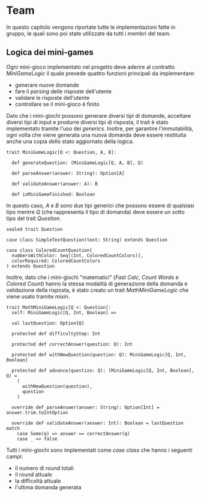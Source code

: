 # Team

In questo capitolo vengono riportate tutte le implementazioni fatte in gruppo, le quali sono poi state utilizzate
da tutti i membri del team.

## Logica dei mini-games

Ogni mini-gioco implementato nel progetto deve aderire al contratto *MiniGameLogic* il quale prevede quattro funzioni
principali da implementare:
- generare nuove domande
- fare il *parsing* delle risposte dell'utente
- validare le risposte dell'utente
- controllare se il mini-gioco è finito

Dato che i mini-giochi possono generare diversi tipi di domande, accettare diversi tipi di input e produrre diversi
tipi di risposta, il trait è stato implementato tramite l'uso dei *generics*. Inoltre, per garantire
l'immutabilità, ogni volta che viene generata una nuova domanda deve essere restituita anche una copia dello stato
aggiornato della logica.

```
trait MiniGameLogic[Q <: Question, A, B]:
  
  def generateQuestion: (MiniGameLogic[Q, A, B], Q)
  
  def parseAnswer(answer: String): Option[A]

  def validateAnswer(answer: A): B

  def isMiniGameFinished: Boolean
```

In questo caso, *A* e *B* sono due tipi generici che possono essere di qualsiasi tipo mentre *Q* (che rappresenta
il tipo di domanda) deve essere un sotto tipo del trait *Question*.

```
sealed trait Question

case class SimpleTextQuestion(text: String) extends Question

case class ColoredCountQuestion(
  numbersWithColor: Seq[(Int, ColoredCountColors)],
  colorRequired: ColoredCountColors
) extends Question
```

Inoltre, dato che i mini-giochi "matematici" (*Fast Calc, Count Words* e *Colored Count*) hanno la stessa modalità
di generazione della domanda e validazione della risposta, è stato creato un trait *MathMiniGameLogic* che viene
usato tramite *mixin*.

```
trait MathMiniGameLogic[Q <: Question]:
  self: MiniGameLogic[Q, Int, Boolean] =>

  val lastQuestion: Option[Q]

  protected def difficultyStep: Int

  protected def correctAnswer(question: Q): Int

  protected def withNewQuestion(question: Q): MiniGameLogic[Q, Int, Boolean]

  protected def advance(question: Q): (MiniGameLogic[Q, Int, Boolean], Q) =
    (
      withNewQuestion(question),
      question
    )

  override def parseAnswer(answer: String): Option[Int] = answer.trim.toIntOption

  override def validateAnswer(answer: Int): Boolean = lastQuestion match
    case Some(q) => answer == correctAnswer(q)
    case _ => false
```

Tutti i mini-giochi sono implementati come *case class* che hanno i seguenti campi:
- il numero di round totali
- il round attuale
- la difficoltà attuale
- l'ultima domanda generata